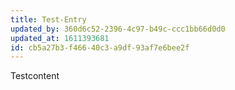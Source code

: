 ```yaml
---
title: Test-Entry
updated_by: 360d6c52-2396-4c97-b49c-ccc1bb66d0d0
updated_at: 1611393681
id: cb5a27b3-f466-40c3-a9df-93af7e6bee2f
---
```

Testcontent